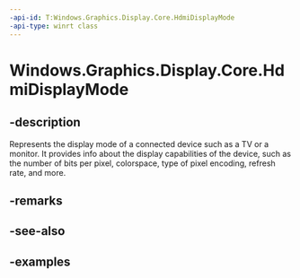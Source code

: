 ```yaml
---
-api-id: T:Windows.Graphics.Display.Core.HdmiDisplayMode
-api-type: winrt class
---
```


<!-- Class syntax.
public class HdmiDisplayMode 
-->

# Windows.Graphics.Display.Core.HdmiDisplayMode

## -description

Represents the display mode of a connected device such as a TV or a monitor. It provides info about the display capabilities of the device, such as the number of bits per pixel, colorspace, type of pixel encoding, refresh rate, and more.

## -remarks

## -see-also

## -examples

